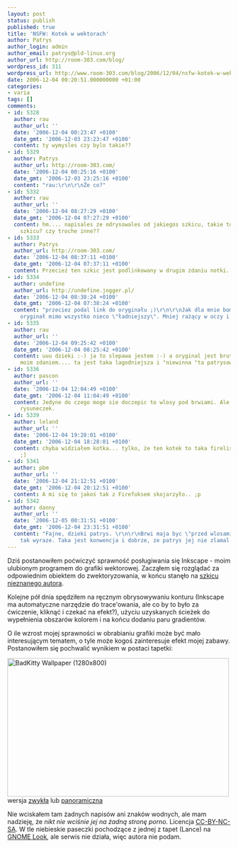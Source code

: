 ```yaml
---
layout: post
status: publish
published: true
title: 'NSFW: Kotek w wektorach'
author: Patrys
author_login: admin
author_email: patrys@pld-linux.org
author_url: http://room-303.com/blog/
wordpress_id: 311
wordpress_url: http://www.room-303.com/blog/2006/12/04/nsfw-kotek-w-wektorach/
date: 2006-12-04 00:20:51.000000000 +01:00
categories:
- varia
tags: []
comments:
- id: 5328
  author: rau
  author_url: ''
  date: '2006-12-04 00:23:47 +0100'
  date_gmt: '2006-12-03 23:23:47 +0100'
  content: ty wymysles czy bylo takie??
- id: 5329
  author: Patrys
  author_url: http://room-303.com/
  date: '2006-12-04 00:25:16 +0100'
  date_gmt: '2006-12-03 23:25:16 +0100'
  content: "rau:\r\n\r\nŻe co?"
- id: 5332
  author: rau
  author_url: ''
  date: '2006-12-04 08:27:29 +0100'
  date_gmt: '2006-12-04 07:27:29 +0100'
  content: hm.... napisales ze odrysowales od jakiegos szkicu, takie to bylo na tym
    szkicu? czy troche inne??
- id: 5333
  author: Patrys
  author_url: http://room-303.com/
  date: '2006-12-04 08:37:11 +0100'
  date_gmt: '2006-12-04 07:37:11 +0100'
  content: Przecież ten szkic jest podlinkowany w drugim zdaniu notki.
- id: 5334
  author: undefine
  author_url: http://undefine.jogger.pl/
  date: '2006-12-04 08:38:24 +0100'
  date_gmt: '2006-12-04 07:38:24 +0100'
  content: "przeciez podal link do oryginału ;)\r\n\r\nJak dla mnie bomba. Chociaż
    oryginał mimo wszystko nieco \"ładniejszy\". Mniej rażący w oczy i te ciapki..."
- id: 5335
  author: rau
  author_url: ''
  date: '2006-12-04 09:25:42 +0100'
  date_gmt: '2006-12-04 08:25:42 +0100'
  content: uuu dzieki :-) ja to slepawa jestem :-) a oryginal jest brutalniejszy...
    moim zdaniem.... ta jest taka lagodniejsza i "niewinna "ta patrysowa :-P
- id: 5336
  author: pascon
  author_url: ''
  date: '2006-12-04 12:04:49 +0100'
  date_gmt: '2006-12-04 11:04:49 +0100'
  content: Jedyne do czego moge sie doczepic to wlosy pod brwiami. Ale ogolnie niezly
    rysuneczek.
- id: 5339
  author: leland
  author_url: ''
  date: '2006-12-04 19:28:01 +0100'
  date_gmt: '2006-12-04 18:28:01 +0100'
  content: chyba widziałem kotka... tylko, że ten kotek to taka firelisica jest deczko
    ;]
- id: 5341
  author: pbm
  author_url: ''
  date: '2006-12-04 21:12:51 +0100'
  date_gmt: '2006-12-04 20:12:51 +0100'
  content: A mi się to jakoś tak z Firefoksem skojarzyło.. ;p
- id: 5342
  author: danny
  author_url: ''
  date: '2006-12-05 00:31:51 +0100'
  date_gmt: '2006-12-04 23:31:51 +0100'
  content: "Fajne, dzieki patrys. \r\n\r\nBrwi maja byc \"przed wlosami\", ze sie
    tak wyraze. Taka jest konwencja i dobrze, ze patrys jej nie zlamal.\r\n\r\nPozdrawiam"
---
```

<p>Dziś postanowiłem poćwiczyć sprawność posługiwania się Inkscape - moim ulubionym programem do grafiki wektorowej. Zacząłem się rozglądać za odpowiednim obiektem do zwektoryzowania, w końcu stanęło na <a href="http://ourworld.cs.com/ShoujoAiGoddess/NekoCheetahSoftcore.jpg">szkicu nieznanego autora</a>.</p>

<p>Kolejne pół dnia spędziłem na ręcznym obrysowywaniu konturu (Inkscape ma automatyczne narzędzie do trace'owania, ale co by to było za ćwiczenie, kliknąć i czekać na efekt?), użyciu uzyskanych ścieżek do wypełnienia obszarów kolorem i na końcu dodaniu paru gradientów.</p>

<p>O ile wzrost mojej sprawności w obrabianiu grafiki może być mało interesującym tematem, o tyle może kogoś zainteresuje efekt mojej zabawy. Postanowiłem się pochwalić wynikiem w postaci tapetki:</p>

<p class="strip"><a href="http://www.flickr.com/photos/patrys/313341101/" title="Photo Sharing"><img src="http://static.flickr.com/110/313341101_a8002fd930.jpg" alt="BadKitty Wallpaper (1280x800)" height="313" width="500" /></a><br />wersja <a href="http://flickr.com/photos/patrys/313341104/">zwykła</a> lub <a href="http://flickr.com/photos/patrys/313341101/">panoramiczna</a></p>

<p>Nie wciskałem tam żadnych napisów ani znaków wodnych, ale mam nadzieję, że <em>nikt nie wciśnie jej na żadną stronę porno</em>. Licencja <a href="http://creativecommons.org/licenses/by-nc-sa/2.0/pl/">CC-BY-NC-SA</a>. W tle niebieskie paseczki pochodzące z jednej z tapet (Lance) na <a href="http://gnome-look.org/">GNOME Look</a>, ale serwis nie działa, więc autora nie podam.</p>

